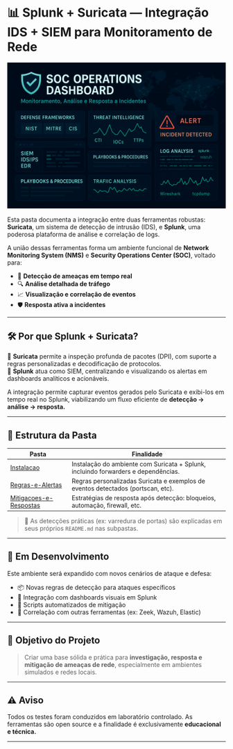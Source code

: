 # 📊 Splunk + Suricata — Integração IDS + SIEM para Monitoramento de Rede

<p align="center">
  <img src="../../../assets/soc.png" alt="Capa do Laboratório de Cibersegurança" width="800"/>
</p>

Esta pasta documenta a integração entre duas ferramentas robustas: **Suricata**, um sistema de detecção de intrusão (IDS), e **Splunk**, uma poderosa plataforma de análise e correlação de logs.

A união dessas ferramentas forma um ambiente funcional de **Network Monitoring System (NMS)** e **Security Operations Center (SOC)**, voltado para:

- 🚨 **Detecção de ameaças em tempo real**
- 🔍 **Análise detalhada de tráfego**
- 📈 **Visualização e correlação de eventos**
- 🛡️ **Resposta ativa a incidentes**

---

## 🛠️ Por que Splunk + Suricata?

🔹 **Suricata** permite a inspeção profunda de pacotes (DPI), com suporte a regras personalizadas e decodificação de protocolos.  
🔹 **Splunk** atua como SIEM, centralizando e visualizando os alertas em dashboards analíticos e acionáveis.  

A integração permite capturar eventos gerados pelo Suricata e exibi-los em tempo real no Splunk, viabilizando um fluxo eficiente de **detecção → análise → resposta.**

---

## 🧱 Estrutura da Pasta

| Pasta                        |                     Finalidade                                                     |
|------------------------------|------------------------------------------------------------------------------------|
|  [Instalacao](Instalacao/README.md)                | Instalação do ambiente com Suricata + Splunk, incluindo forwarders e dependências. |
|  [Regras-e-Alertas](Regras-e-Alertas/README.md)          | Regras personalizadas Suricata e exemplos de eventos detectados (portscan, etc).   |
|  [Mitigacoes-e-Respostas](Mitigacoes-e-Respostas/README.md)    | Estratégias de resposta após detecção: bloqueios, automação, firewall, etc.        |

> 📌 As detecções práticas (ex: varredura de portas) são explicadas em seus próprios `README.md` nas subpastas.

---

## 🚧 Em Desenvolvimento

Este ambiente será expandido com novos cenários de ataque e defesa:

- 📦 Novas regras de detecção para ataques específicos
- 📡 Integração com dashboards visuais em Splunk
- 🤖 Scripts automatizados de mitigação
- 🔗 Correlação com outras ferramentas (ex: Zeek, Wazuh, Elastic)

---

## 🧪 Objetivo do Projeto

> Criar uma base sólida e prática para **investigação, resposta e mitigação de ameaças de rede**, especialmente em ambientes simulados e redes locais.

---

## ⚠️ Aviso

Todos os testes foram conduzidos em laboratório controlado. As ferramentas são open source e a finalidade é exclusivamente **educacional e técnica.**

---

